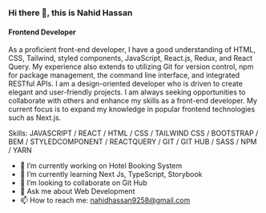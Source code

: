### Hi there 👋, this is Nahid Hassan
#### Frontend Developer 
As a proficient front-end developer, I have a good understanding of HTML, CSS, Tailwind, styled components, JavaScript, React.js, Redux, and React Query. My experience also extends to utilizing Git for version control, npm for package management, the command line interface, and integrated RESTful APIs. I am a design-oriented developer who is driven to create elegant and user-friendly projects. I am always seeking opportunities to collaborate with others and enhance my skills as a front-end developer. My current focus is to expand my knowledge in popular frontend technologies such as Next.js.

Skills: JAVASCRIPT / REACT / HTML / CSS / TAILWIND CSS / BOOTSTRAP / BEM / STYLEDCOMPONENT / REACTQUERY / GIT / GIT HUB / SASS / NPM / YARN

- 🔭 I’m currently working on Hotel Booking System   
- 🌱 I’m currently learning Next Js, TypeScript, Storybook
- 👯 I’m looking to collaborate on Git Hub 
- 💬 Ask me about Web Development  
- 📫 How to reach me: nahidhassan9258@gmail.com 

